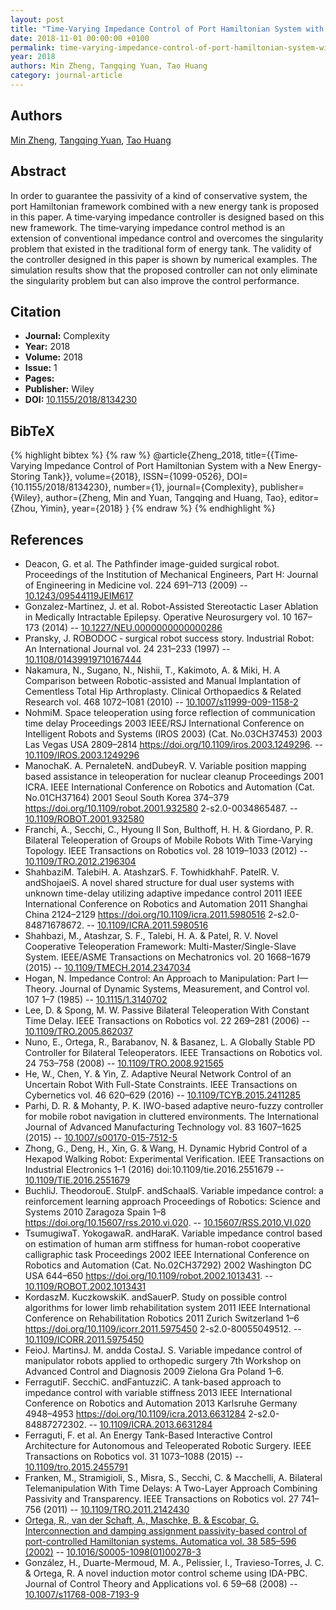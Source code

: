 ```yaml
---
layout: post
title: "Time‐Varying Impedance Control of Port Hamiltonian System with a New Energy‐Storing Tank"
date: 2018-11-01 00:00:00 +0100
permalink: time-varying-impedance-control-of-port-hamiltonian-system-with-a-new-energy-storing-tank
year: 2018
authors: Min Zheng, Tangqing Yuan, Tao Huang
category: journal-article
---
```

 
## Authors
[Min Zheng](authors/min-zheng), [Tangqing Yuan](authors/tangqing-yuan), [Tao Huang](authors/tao-huang)
 
## Abstract
In order to guarantee the passivity of a kind of conservative system, the port Hamiltonian framework combined with a new energy tank is proposed in this paper. A time‐varying impedance controller is designed based on this new framework. The time‐varying impedance control method is an extension of conventional impedance control and overcomes the singularity problem that existed in the traditional form of energy tank. The validity of the controller designed in this paper is shown by numerical examples. The simulation results show that the proposed controller can not only eliminate the singularity problem but can also improve the control performance.
 
## Citation
- **Journal:** Complexity
- **Year:** 2018
- **Volume:** 2018
- **Issue:** 1
- **Pages:** 
- **Publisher:** Wiley
- **DOI:** [10.1155/2018/8134230](https://doi.org/10.1155/2018/8134230)
 
## BibTeX
{% highlight bibtex %}
{% raw %}
@article{Zheng_2018,
  title={{Time‐Varying Impedance Control of Port Hamiltonian System with a New Energy‐Storing Tank}},
  volume={2018},
  ISSN={1099-0526},
  DOI={10.1155/2018/8134230},
  number={1},
  journal={Complexity},
  publisher={Wiley},
  author={Zheng, Min and Yuan, Tangqing and Huang, Tao},
  editor={Zhou, Yimin},
  year={2018}
}
{% endraw %}
{% endhighlight %}
 
## References
- Deacon, G. et al. The Pathfinder image-guided surgical robot. Proceedings of the Institution of Mechanical Engineers, Part H: Journal of Engineering in Medicine vol. 224 691–713 (2009) -- [10.1243/09544119JEIM617](https://doi.org/10.1243/09544119JEIM617)
- Gonzalez-Martinez, J. et al. Robot-Assisted Stereotactic Laser Ablation in Medically Intractable Epilepsy. Operative Neurosurgery vol. 10 167–173 (2014) -- [10.1227/NEU.0000000000000286](https://doi.org/10.1227/NEU.0000000000000286)
- Pransky, J. ROBODOC ‐ surgical robot success story. Industrial Robot: An International Journal vol. 24 231–233 (1997) -- [10.1108/01439919710167444](https://doi.org/10.1108/01439919710167444)
- Nakamura, N., Sugano, N., Nishii, T., Kakimoto, A. & Miki, H. A Comparison between Robotic-assisted and Manual Implantation of Cementless Total Hip Arthroplasty. Clinical Orthopaedics &amp; Related Research vol. 468 1072–1081 (2010) -- [10.1007/s11999-009-1158-2](https://doi.org/10.1007/s11999-009-1158-2)
- NohmiM. Space teleoperation using force reflection of communication time delay Proceedings 2003 IEEE/RSJ International Conference on Intelligent Robots and Systems (IROS 2003) (Cat. No.03CH37453) 2003 Las Vegas USA 2809–2814 https://doi.org/10.1109/iros.2003.1249296. -- [10.1109/IROS.2003.1249296](https://doi.org/10.1109/IROS.2003.1249296)
- ManochaK. A. PernaleteN. andDubeyR. V. Variable position mapping based assistance in teleoperation for nuclear cleanup Proceedings 2001 ICRA. IEEE International Conference on Robotics and Automation (Cat. No.01CH37164) 2001 Seoul South Korea 374–379 https://doi.org/10.1109/robot.2001.932580 2-s2.0-0034865487. -- [10.1109/ROBOT.2001.932580](https://doi.org/10.1109/ROBOT.2001.932580)
- Franchi, A., Secchi, C., Hyoung Il Son, Bulthoff, H. H. & Giordano, P. R. Bilateral Teleoperation of Groups of Mobile Robots With Time-Varying Topology. IEEE Transactions on Robotics vol. 28 1019–1033 (2012) -- [10.1109/TRO.2012.2196304](https://doi.org/10.1109/TRO.2012.2196304)
- ShahbaziM. TalebiH. A. AtashzarS. F. TowhidkhahF. PatelR. V. andShojaeiS. A novel shared structure for dual user systems with unknown time-delay utilizing adaptive impedance control 2011 IEEE International Conference on Robotics and Automation 2011 Shanghai China 2124–2129 https://doi.org/10.1109/icra.2011.5980516 2-s2.0-84871678672. -- [10.1109/ICRA.2011.5980516](https://doi.org/10.1109/ICRA.2011.5980516)
- Shahbazi, M., Atashzar, S. F., Talebi, H. A. & Patel, R. V. Novel Cooperative Teleoperation Framework: Multi-Master/Single-Slave System. IEEE/ASME Transactions on Mechatronics vol. 20 1668–1679 (2015) -- [10.1109/TMECH.2014.2347034](https://doi.org/10.1109/TMECH.2014.2347034)
- Hogan, N. Impedance Control: An Approach to Manipulation: Part I—Theory. Journal of Dynamic Systems, Measurement, and Control vol. 107 1–7 (1985) -- [10.1115/1.3140702](https://doi.org/10.1115/1.3140702)
- Lee, D. & Spong, M. W. Passive Bilateral Teleoperation With Constant Time Delay. IEEE Transactions on Robotics vol. 22 269–281 (2006) -- [10.1109/TRO.2005.862037](https://doi.org/10.1109/TRO.2005.862037)
- Nuno, E., Ortega, R., Barabanov, N. & Basanez, L. A Globally Stable PD Controller for Bilateral Teleoperators. IEEE Transactions on Robotics vol. 24 753–758 (2008) -- [10.1109/TRO.2008.921565](https://doi.org/10.1109/TRO.2008.921565)
- He, W., Chen, Y. & Yin, Z. Adaptive Neural Network Control of an Uncertain Robot With Full-State Constraints. IEEE Transactions on Cybernetics vol. 46 620–629 (2016) -- [10.1109/TCYB.2015.2411285](https://doi.org/10.1109/TCYB.2015.2411285)
- Parhi, D. R. & Mohanty, P. K. IWO-based adaptive neuro-fuzzy controller for mobile robot navigation in cluttered environments. The International Journal of Advanced Manufacturing Technology vol. 83 1607–1625 (2015) -- [10.1007/s00170-015-7512-5](https://doi.org/10.1007/s00170-015-7512-5)
- Zhong, G., Deng, H., Xin, G. & Wang, H. Dynamic Hybrid Control of a Hexapod Walking Robot: Experimental Verification. IEEE Transactions on Industrial Electronics 1–1 (2016) doi:10.1109/tie.2016.2551679 -- [10.1109/TIE.2016.2551679](https://doi.org/10.1109/TIE.2016.2551679)
- BuchliJ. TheodorouE. StulpF. andSchaalS. Variable impedance control: a reinforcement learning approach Proceedings of Robotics: Science and Systems 2010 Zaragoza Spain 1–8 https://doi.org/10.15607/rss.2010.vi.020. -- [10.15607/RSS.2010.VI.020](https://doi.org/10.15607/RSS.2010.VI.020)
- TsumugiwaT. YokogawaR. andHaraK. Variable impedance control based on estimation of human arm stiffness for human-robot cooperative calligraphic task Proceedings 2002 IEEE International Conference on Robotics and Automation (Cat. No.02CH37292) 2002 Washington DC USA 644–650 https://doi.org/10.1109/robot.2002.1013431. -- [10.1109/ROBOT.2002.1013431](https://doi.org/10.1109/ROBOT.2002.1013431)
- KordaszM. KuczkowskiK. andSauerP. Study on possible control algorithms for lower limb rehabilitation system 2011 IEEE International Conference on Rehabilitation Robotics 2011 Zurich Switzerland 1–6 https://doi.org/10.1109/icorr.2011.5975450 2-s2.0-80055049512. -- [10.1109/ICORR.2011.5975450](https://doi.org/10.1109/ICORR.2011.5975450)
- FeioJ. MartinsJ. M. andda CostaJ. S. Variable impedance control of manipulator robots applied to orthopedic surgery 7th Workshop on Advanced Control and Diagnosis 2009 Zielona Gra Poland 1–6.
- FerragutiF. SecchiC. andFantuzziC. A tank-based approach to impedance control with variable stiffness 2013 IEEE International Conference on Robotics and Automation 2013 Karlsruhe Germany 4948–4953 https://doi.org/10.1109/icra.2013.6631284 2-s2.0-84887272302. -- [10.1109/ICRA.2013.6631284](https://doi.org/10.1109/ICRA.2013.6631284)
- Ferraguti, F. et al. An Energy Tank-Based Interactive Control Architecture for Autonomous and Teleoperated Robotic Surgery. IEEE Transactions on Robotics vol. 31 1073–1088 (2015) -- [10.1109/tro.2015.2455791](https://doi.org/10.1109/tro.2015.2455791)
- Franken, M., Stramigioli, S., Misra, S., Secchi, C. & Macchelli, A. Bilateral Telemanipulation With Time Delays: A Two-Layer Approach Combining Passivity and Transparency. IEEE Transactions on Robotics vol. 27 741–756 (2011) -- [10.1109/TRO.2011.2142430](https://doi.org/10.1109/TRO.2011.2142430)
- [Ortega, R., van der Schaft, A., Maschke, B. & Escobar, G. Interconnection and damping assignment passivity-based control of port-controlled Hamiltonian systems. Automatica vol. 38 585–596 (2002)](interconnection-and-damping-assignment-passivity-based-control-of-port-controlled-hamiltonian-systems) -- [10.1016/S0005-1098(01)00278-3](https://doi.org/10.1016/S0005-1098(01)00278-3)
- González, H., Duarte-Mermoud, M. A., Pelissier, I., Travieso-Torres, J. C. & Ortega, R. A novel induction motor control scheme using IDA-PBC. Journal of Control Theory and Applications vol. 6 59–68 (2008) -- [10.1007/s11768-008-7193-9](https://doi.org/10.1007/s11768-008-7193-9)


